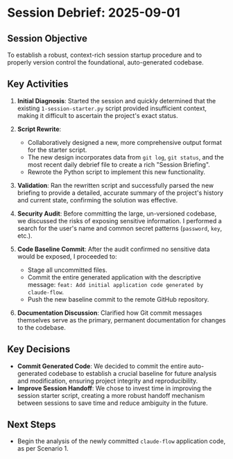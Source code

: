 # Session Debrief: 2025-09-01

## Session Objective
To establish a robust, context-rich session startup procedure and to properly version control the foundational, auto-generated codebase.

## Key Activities

1.  **Initial Diagnosis**: Started the session and quickly determined that the existing `1-session-starter.py` script provided insufficient context, making it difficult to ascertain the project's exact status.

2.  **Script Rewrite**:
    *   Collaboratively designed a new, more comprehensive output format for the starter script.
    *   The new design incorporates data from `git log`, `git status`, and the most recent daily debrief file to create a rich "Session Briefing".
    *   Rewrote the Python script to implement this new functionality.

3.  **Validation**: Ran the rewritten script and successfully parsed the new briefing to provide a detailed, accurate summary of the project's history and current state, confirming the solution was effective.

4.  **Security Audit**: Before committing the large, un-versioned codebase, we discussed the risks of exposing sensitive information. I performed a search for the user's name and common secret patterns (`password`, `key`, etc.).

5.  **Code Baseline Commit**: After the audit confirmed no sensitive data would be exposed, I proceeded to:
    *   Stage all uncommitted files.
    *   Commit the entire generated application with the descriptive message: `feat: Add initial application code generated by claude-flow`.
    *   Push the new baseline commit to the remote GitHub repository.

6.  **Documentation Discussion**: Clarified how Git commit messages themselves serve as the primary, permanent documentation for changes to the codebase.

## Key Decisions

*   **Commit Generated Code**: We decided to commit the entire auto-generated codebase to establish a crucial baseline for future analysis and modification, ensuring project integrity and reproducibility.
*   **Improve Session Handoff**: We chose to invest time in improving the session starter script, creating a more robust handoff mechanism between sessions to save time and reduce ambiguity in the future.

## Next Steps

*   Begin the analysis of the newly committed `claude-flow` application code, as per Scenario 1.
